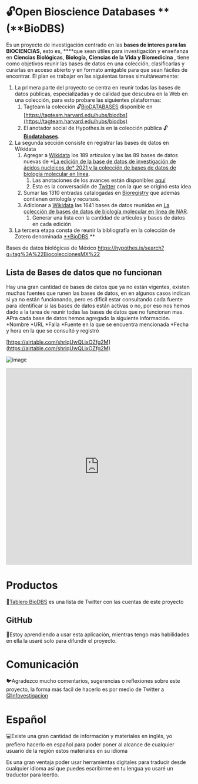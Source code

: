 # 🔓Open Bioscience Databases **(**BioDBS)

Es un proyecto de investigación centrado en las **bases de interes para las BIOCIENCIAS,** esto es, ****que sean útiles para investigación y enseñanza en **Ciencias Biológicas**, **Biología,** **Ciencias de la Vida y Biomedicina** , tiene como objetivos reunir las bases de datos en una colección, clasificarlas y curarlas en acceso abierto y en formato amigable para que sean fáciles de encontrar. El plan es trabajar en las siguientas tareas simultáneamente:

1. La primera parte del proyecto se centra en reunir todas las bases de datos públicas, especializadas y de calidad que descubra en la Web en una colección, para esto probare las siguientes plataformas: 
    1. Tagteam la colección 🔓[BioDATABASES](https://tagteam.harvard.edu/hubs/biodbs) disponible en [https://tagteam.harvard.edu/hubs/biodbs](https://tagteam.harvard.edu/hubs/biodbs)
    2. El anotador social de Hypothes.is en la colección pública 🔓**[Biodatabases](https://hypothes.is/users/lmichan?q=tag%3A%F0%9F%90%B4Biodatabases).**
2. La segunda sección consiste en registrar las bases de datos en Wikidata
    1. Agregar a [Wikidata](https://www.wikidata.org/wiki/Q104743886) los 189 artículos y las las 89 bases de datos nuevas de *[La edición de la base de datos de investigación de ácidos nucleicos de* 2021 y la colección de bases de datos de biología molecular en línea](https://academic.oup.com/nar/article/49/D1/D1/6059975).
        1. Las anotaciones de los avances están disponibles [aquí](https://hyp.is/go?url=https%3A%2F%2Facademic.oup.com%2Fnar%2Farticle%2F49%2FD1%2FD1%2F6059975&group=__world__)
        2. Esta es la conversación de [Twitter](https://twitter.com/infovestigacion/status/1482522335001391109) con la que se originó esta idea
    2. Sumar las 1310 entradas catalogadas en [Bioregistry](https://bioregistry.io/registry/) que además contienen ontología y recursos.
    3. Adicionar a [Wikidata](https://www.wikidata.org/wiki/Q110577062) las 1641 bases de datos reunidas en [La colección de bases de datos de biología molecular en línea de NAR](https://www.oxfordjournals.org/nar/database/c/). 
        1. Generar una lista con la cantidad de artículos y bases de datos en cada edición
3. La tercera etapa consta de reunir la bibliografía en la colección de Zotero denominada [**BioDBS](https://www.zotero.org/groups/2640329/biodbs/library).**

Bases de datos biológicas de México
https://hypothes.is/search?q=tag%3A%22BiocoleccionesMX%22



## Lista de Bases de datos que no funcionan
Hay una gran cantidad de bases de datos que ya no están vigentes, existen muchas fuentes que runen las bases de datos, en en algunos casos indican si ya no están funcionando, pero es dificil estar consultando cada fuente para identificar si las bases de datos están activas o no, por eso nos hemos dado a la tarea de reunir todas las bases de datos que no funcionan mas. APra cada base de datos hemos agregado la siguiente información.
*Nombre
*URL
*Falla
*Fuente en la que se encuentra mencionada
*Fecha y hora en la que se consultó y registró


[https://airtable.com/shrlqUwQLixOZfg2M](https://airtable.com/shrlqUwQLixOZfg2M)

  ![image](https://user-images.githubusercontent.com/17599614/162050656-37a3a0c2-8593-4942-a045-80d589953c4a.png)

<iframe class="airtable-embed" src="https://airtable.com/embed/shrlqUwQLixOZfg2M?backgroundColor=teal&viewControls=on" frameborder="0" onmousewheel="" width="100%" height="533" style="background: transparent; border: 1px solid #ccc;"></iframe>


# Productos

🐧[Tablero BioDBS](https://twitter.com/i/lists/1475461947860688896) es una lista de Twitter con las cuentas de este proyecto

## GitHub

🧰Estoy aprendiendo a usar esta aplicación, mientras tengo más habilidades en ella la usaré solo para difundir el proyecto.

# Comunicación

🐦Agradezco mucho comentarios, sugerencias o reflexiones sobre este proyecto, la forma más facil de hacerlo es por medio de Twitter a [@Infovestigacion](https://twitter.com/infovestigacion)

# Español

💻Existe una gran cantidad de información y materiales en inglés, yo prefiero hacerlo en español para poder poner al alcance de cualquier usuario de la región estos materiales en su idioma

Es una gran ventaja poder usar herramientas digitales para traducir desde cualquier idioma así que puedes escribirme en tu lengua yo usaré un traductor para leertlo.
